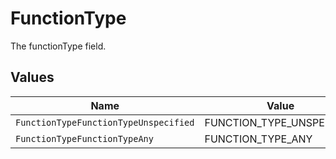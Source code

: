 # FunctionType

The functionType field.


## Values

| Name                                  | Value                                 |
| ------------------------------------- | ------------------------------------- |
| `FunctionTypeFunctionTypeUnspecified` | FUNCTION_TYPE_UNSPECIFIED             |
| `FunctionTypeFunctionTypeAny`         | FUNCTION_TYPE_ANY                     |